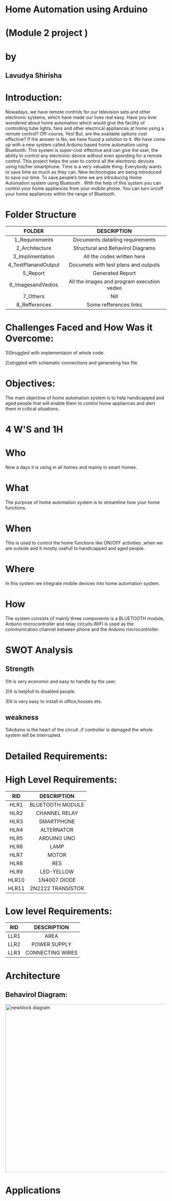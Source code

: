 # Home Automation using Arduino

# (Module 2 project )

# by

## Lavudya Shirisha

# Introduction:

Nowadays, we have remote controls for our television sets and other electronic systems, which have made our lives real easy. Have you ever wondered about home automation which would give the facility of controlling tube lights, fans and other electrical appliances at home using a remote control? Off-course, Yes! But, are the available options cost effective? If the answer is No, we have found a solution to it. We have come up with a new system called Arduino based home automation using Bluetooth. This system is super-cost effective and can give the user, the ability to control any electronic device without even spending for a remote control. This project helps the user to control all the electronic devices using his/her smartphone. Time is a very valuable thing. Everybody wants to save time as much as they can. New technologies are being introduced to save our time. To save people’s time we are introducing Home Automation system using Bluetooth . With the help of this system you can control your home appliances from your mobile phone. You can turn on/off your home appliances within the range of Bluetooth.

# Folder Structure

|FOLDER|DESCRIPTION|
|:---:|:----:|
|1_Requirements|Documents datailing requirements|
|2_Architecture|Structural and Behavirol Diagrams|
|3_Implimentation|All the codes written here|
|4_TestPlanandOutput|Documets with test plans and outputs|
|5_Report|Generated Report|
|6_ImagesandVedios|All the images and program execution vedeo|
|7_Others|Nill|
|8_Refferences|Some refferences links|

# Challenges Faced and How Was it Overcome:

1)Struggled with implementaion of whole code.

2)strggled with schematic connections and generating hex file.

# Objectives:

The main objective of home automation system is to help handicapped and aged people that will enable them to control home appliances and alert them in critical situations.

# 4 W'S and 1H

# Who
Now a days it is using in all homes and mainly in smart homes.

# What
The purpose of home automation system is to streamline how your home functions.

# When
This is used to control the home functions like ON/OFF activities ,when we are outside and it mostly usefull to handicapped and aged people.

# Where
In this system we integrate mobile devices into home automation system.

# How
The system consists of mainly three components is a BLUETOOTH module, Arduino microcontroller and relay circuits.WIFI is used as the communication channel between phone and the Arduino microcontroller.

# SWOT Analysis

## Strength

1)It is very economic and easy to handle by the user.

2)It is helpfull to disabled people.

3)It is very easy to install in office,houses ets.

## weakness

1)Arduino is the heart of the circuit ,if controller is damaged the whole system will be interrupted.

#  Detailed Requirements:

# High Level Requirements:

|RID|DESCRIPTION|
|:---:|:------:|
|HLR1|BLUETOOTH MODULE|
|HLR2|CHANNEL RELAY|
|HLR3|SMARTPHONE|
|HLR4|ALTERNATOR|
|HLR5|ARDUINO UNO|
|HLR6|LAMP|
|HLR7|MOTOR|
|HLR8|RES|
|HLR9|LED-YELLOW|
|HLR10|1N4007 DIODE|
|HLR11|2N2222 TRANSISTOR|

# Low level Requirements:

|RID|DESCRIPTION|
|:---:|:----:|
|LLR1|AREA|
|LLR2|POWER SUPPLY|
|LLR3|CONNECTING WIRES|

# Architecture

## Behavirol Diagram:

<img width="522" alt="newblock diagram" src="https://user-images.githubusercontent.com/99073372/157040293-229be654-2a7c-4893-8ad0-b85c895e781e.PNG">

# Applications






